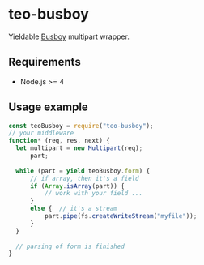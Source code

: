 # teo-busboy
Yieldable [Busboy](https://github.com/mscdex/busboy) multipart wrapper.

## Requirements
* Node.js >= 4

## Usage example
```javascript 
const teoBusboy = require("teo-busboy");
// your middleware
function* (req, res, next) {
  let multipart = new Multipart(req);
      part;
  
  while (part = yield teoBusboy.form) {
      // if array, then it's a field
      if (Array.isArray(part)) {
          // work with your field ...  
      }
      else {  // it's a stream
          part.pipe(fs.createWriteStream("myfile"));
      }
  }
  
  // parsing of form is finished
}
```
